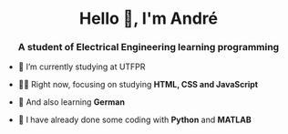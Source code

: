 <h1 align="center">Hello 👋, I'm André</h1>
<h3 align="center">A student of Electrical Engineering learning programming</h3>

- 🔭 I’m currently studying at UTFPR

- 👨‍💻 Right now, focusing on studying **HTML, CSS and JavaScript**

- :blue_book: And also learning **German**

- 💬 I have already done some coding with **Python** and **MATLAB**


